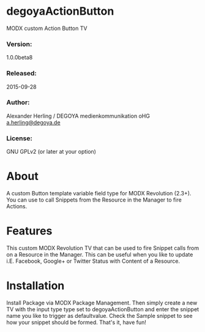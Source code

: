 # degoyaActionButton
MODX custom Action Button TV


### Version:
1.0.0beta8

### Released:
2015-09-28

### Author:
Alexander Herling / DEGOYA medienkommunikation oHG <a.herling@degoya.de>

### License:
GNU GPLv2 (or later at your option)


# About
A custom Button template variable field type for MODX Revolution (2.3+).
You can use to call Snippets from the Resource in the Manager to fire Actions.

# Features
This custom MODX Revolution TV that can be used to fire Snippet calls from on a Resource in the Manager.
This can be useful when you like to update i.E. Facebook, Google+ or Twitter Status with Content of a Resource.

# Installation
Install Package via MODX Package Management.
Then simply create a new TV with the input type type set to degoyaActionButton and enter the snippet name you like to trigger as defaultvalue. Check the Sample snippet to see how your snippet should be formed.
That's it, have fun!
